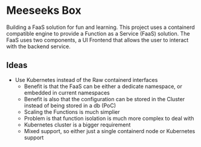 # Meeseeks Box

Building a FaaS solution for fun and learning. This project uses a containerd compatible engine to provide a Function as
a Service (FaaS) solution. The FaaS uses two components, a UI Frontend that allows the user to interact with the backend
service.

## Ideas

* Use Kubernetes instead of the Raw containerd interfaces 
  * Benefit is that the FaaS can be either a dedicate namespace, or embedded in current namespaces
  * Benefit is also that the configuration can be stored in the Cluster instead of being stored in a db (PoC)
  * Scaling the Functions is much simplier
  * Problem is that function isolation is much more complex to deal with
  * Kubernetes cluster is a bigger requirement
  * Mixed support, so either just a single containerd node or Kubernetes support
